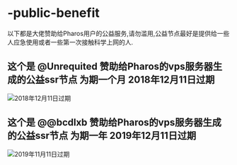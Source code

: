 # -public-benefit
以下都是大佬赞助给Pharos用户的公益服务,请勿滥用,公益节点最好是提供给一些人应急使用或者一些第一次接触科学上网的人.

## 这个是 @Unrequited  赞助给Pharos的vps服务器生成的公益ssr节点 为期一个月 2018年12月11日过期

![2018年12月11日过期](https://raw.githubusercontent.com/PharosVip/-public-benefit/master/resource/2018.12.11失效.png)

## 这个是 @@bcdlxb  赞助给Pharos的vps服务器生成的公益ssr节点 为期一年 2019年12月11日过期

![2019年11月11日过期](https://raw.githubusercontent.com/PharosVip/-public-benefit/master/resource/2019.11.12失效.png)
